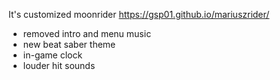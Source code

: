It's customized moonrider
https://gsp01.github.io/mariuszrider/

- removed intro and menu music
- new beat saber theme
- in-game clock
- louder hit sounds
